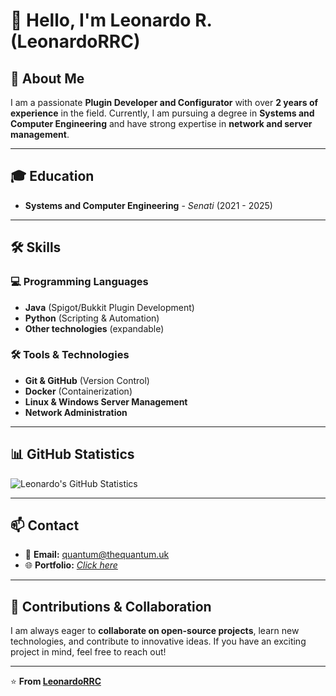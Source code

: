 # 👋 Hello, I'm Leonardo R. (LeonardoRRC)  

## 🚀 About Me

I am a passionate **Plugin Developer and Configurator** with over **2 years of experience** in the field. Currently, I am pursuing a degree in **Systems and Computer Engineering** and have strong expertise in **network and server management**.

---

## 🎓 Education

- **Systems and Computer Engineering** - *Senati* (2021 - 2025)

---

## 🛠️ Skills

### 💻 Programming Languages
- **Java** (Spigot/Bukkit Plugin Development)
- **Python** (Scripting & Automation)
- **Other technologies** (expandable)

### 🛠️ Tools & Technologies
- **Git & GitHub** (Version Control)
- **Docker** (Containerization)
- **Linux & Windows Server Management**
- **Network Administration**

---

## 📊 GitHub Statistics

![Leonardo's GitHub Statistics](https://github-readme-stats.vercel.app/api?username=LeonardoRRC&show_icons=true&theme=radical)

---

## 📫 Contact

- 📧 **Email:** [quantum@thequantum.uk](mailto:quantum@thequantum.uk)
- 🌐 **Portfolio:** *[Click here](https://thequantum.uk/)*

---

## 🤝 Contributions & Collaboration

I am always eager to **collaborate on open-source projects**, learn new technologies, and contribute to innovative ideas. If you have an exciting project in mind, feel free to reach out!

---

⭐️ **From [LeonardoRRC](https://github.com/LeonardoRRC)**
